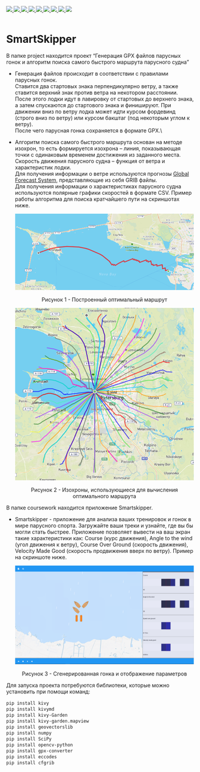 <p style="display:inline-block">
  <a href="https://www.python.org/downloads/release/python-3110/">
    <img src="https://img.shields.io/badge/Python-3.11-blue">
  </a>
  <a href="https://github.com/kivy/kivy">
    <img src="https://img.shields.io/badge/Kivy-2.2.1-green">
  </a>
  <a href="https://pypi.org/project/geovectorslib/">
    <img src="https://img.shields.io/badge/geovectorslib-1.4-green">
  </a>
  <a href="https://github.com/numpy/numpy">
    <img src="https://img.shields.io/badge/numpy-1.26.2-green">
  </a>
  <a href="https://github.com/scipy/scipy">
    <img src="https://img.shields.io/badge/SciPy-1.11.4-green">
  </a>
  <a href="https://github.com/opencv/opencv-python">
    <img src="https://img.shields.io/badge/opencv--python-4.8.1.78-green">
  </a>
  <a href="https://github.com/nidhaloff/gpx-converter">
    <img src="https://img.shields.io/badge/gpx--converter-2.1.0-green">
  </a>
  <a href="https://github.com/ecmwf/eccodes">
    <img src="https://img.shields.io/badge/eccodes-1.6.1-green">
  </a>
  <a href="https://pypi.org/project/cfgrib/">
    <img src="https://img.shields.io/badge/cfgrib-0.9.10.4-green">
  </a>
</p>

# SmartSkipper
В папке project находится проект “Генерация GPX файлов парусных гонок и алгоритм поиска самого быстрого маршрута парусного судна”

- Генерация файлов происходит в соответствии с правилами парусных гонок.\
  Ставится два стартовых знака перпендикулярно ветру, а также ставится верхний знак против ветра на некотором расстоянии. После этого лодки идут в лавировку от стартовых до верхнего знака, а затем спускаются до стартового знака и финишируют. При движении вниз по ветру лодка может идти курсом фордевинд (строго вниз по ветру) или курсом бакштаг (под некоторым углом к ветру).\
  После чего парусная гонка сохраняется в формате GPX.\
- Алгоритм поиска самого быстрого маршрута основан на методе изохрон, то есть формируется изохрона –  линия, показывающая точки с одинаковым временем достижения из заданного места. Скорость движения     парусного судна – функция от ветра и характеристик лодки.\
  Для получения информации о ветре используются прогнозы [Global Forecast System](https://www.ncei.noaa.gov/products/weather-climate-models/global-forecast),  представляющие из себя GRIB файлы.\
  Для получения информации о характеристиках парусного судна используются полярные графики скоростей в формате CSV. Пример работы алгоритма для поиска кратчайшего пути на скриншотах ниже.

  <p align="center">
    <img src="media/optimal1.png"> 
    <p align="center"> Рисунок 1 - Построенный оптимальный маршрут <p>
  </p>
  <p align="center">
    <img src="media/optimal2.png">
    <p align="center"> Рисунок 2 - Изохроны, использующиеся для вычисления оптимального маршрута <p>
  </p>


В папке coursework находится приложение Smartskipper.

- Smartskipper - приложение для анализа ваших тренировок и гонок в мире парусного спорта. Загружайте ваши треки и узнайте, где вы бы могли стать быстрее. Приложение позволяет вывести на ваш экран такие характеристики как: Course (курс движения), Angle to the wind (угол движения к ветру), Course Over Ground (скорость движения), Velocity Made Good (скорость продвижения вверх по ветру). Пример на скриншоте ниже.
 
  <p align="center">
    <img src="media/race.png">
    <p align="center"> Рисунок 3 - Сгенерированная гонка и отображение параметров <p>
  </p>

Для запуска проекта потребуются библиотеки, которые можно установить при помощи команд:
```
pip install kivy
pip install kivymd
pip install kivy-Garden
pip install kivy-garden.mapview
pip install geovectorslib
pip install numpy
pip install SciPy
pip install opencv-python
pip install gpx-converter
pip install eccodes
pip install cfgrib
```
